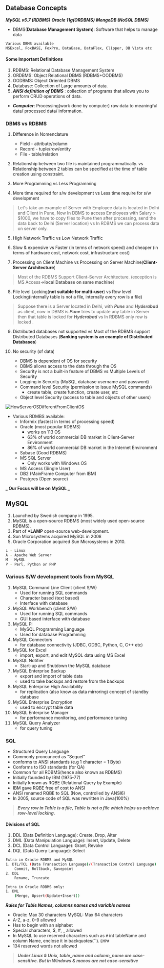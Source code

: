 ## Database Concepts

**_MySQL v5.7 (RDBMS)_**
**_Oracle 11g(ORDBMS)_**
**_MongoDB (NoSQL DBMS)_**

- DBMS(**Database Management System**): Software that helps to manage data

```bash
Various DBMS available
MSExcel, FoxBASE, FoxPro, DataEase, DataFlex, Clipper, DB Vista etc
```

#### Some Important Definitions

1. RDBMS: Relational Database Management System
2. ORDBMS: Object Relational DBMS (RDBMS+OODBMS)
3. OODBMS: Object Oriented DBMS
4. Database: Collection of Large amounts of data.
5. **_ANSI definition of DBMS_** : collection of programs that allows you to perform CRUD operations of data.

- **_Computer_**: Processing(work done by computer) raw data to meaningful data/ processed data/ information.

### DBMS vs RDBMS

1. Difference in Nomenclature

   - Field - attribute/column
   - Record - tuple/row/entity
   - File - table/relation

2. Relationship between two file is maintained programmatically.
   vs
   Relationship between 2 tables can be specified at the time of table creation using constraint.

3. More Programming
   vs
   Less Programming

4. More time required for s/w development
   vs
   Less time require for s/w development

> Let's take an example of Server with Employee data is located in Delhi and Client in Pune,
> Now In DBMS to access Employees with Salary > $1000, we have to copy files to Pune then after processing, send the data back to Delhi (Server location)
> vs
> In RDBMS we can process data on server only.

5. High Network Traffic
   vs
   Low Network Traffic

6. Slow & expensive
   vs
   Faster (in terms of network speed) and cheaper (in terms of hardware cost, network cost, infrastructure cost)

7. Processing on Client Machine
   vs
   Processing on Server Machine(**Client-Server Architecture**)

> Most of the RDBMS Support Client-Server Architecture. (exception is MS Access->**local Database on same machine**)

8. File level Locking(**not suitable for multi-user**)
   vs
   Row level Locking(internally table is not a file, internally every row is a file)

> Suppose there is a Server located in Delhi, with **_Pune_** and **_Hyderabad_** as client, now in DBMS is **_Pune_** tries to update any table in Server then that table is locked for **_Hyderabad_**
> vs
> In RDBMS only row is locked .

9. Distributed databases not supported
   vs
   Most of the RDBMS support Distributed Databases (**Banking system is an example of Distributed Databases**)

10. No security (of data)
    - DBMS is dependent of OS for security
    - DBMS allows access to the data through the OS
    - Security is not a built-in feature of DBMS
      vs
      Multiple Levels of Security
    - Logging in Security (MySQL database username and password)
    - Command level Security (permission to issue MySQL commands)
      - create table, create function, create user, etc
    - Object level Security (access to table and objects of other users)

![HowServerOSDifferentFromClientOS](https://i.imgur.com/mm9QaKO.png)

- Various RDMBS available:
  - Informix (fastest in terms of processing speed)
  - Oracle (most popular RDBMS)
    - works on 113 OS
    - 63% of world commercial DB market in Client-Server Environment
    - 86% of world commercial DB market in the Internet Environment
  - Sybase (Good RDBMS)
  - MS SQL Server
    - Only works with Windows OS
  - MS Access (Single User)
  - DB2 (MainFrame Computer from IBM)
  - Postgres (Open source)

**_ Our Focus will be on MySQL _**

## MySQL

1. Launched by Swedish company in 1995.
2. MySQL is a open-source RDBMS (most widely used open-source RDBMS).
3. Part of **\*LAMP** open-source web-development.
4. Sun Microsystems acquired MySQL in 2008
5. Oracle Corporation acquired Sun Microsystems in 2010.

```bash
L - Linux
A - Apache Web Server
M - MySQL
P - Perl, Python or PHP
```

### Various S/W development tools from MySQL

1. MySQL Command Line Client (client S/W)
   - Used for running SQL commands
   - Character based (text based)
   - Interface with database
2. MySQL Workbench (client S/W)
   - Used for running SQL commands
   - GUI based interface with database
3. MySQL Pl
   - MySQL Programming Language
   - Used for database Programming
4. MySQL Connectors
   - for database connectivity (JDBC, ODBC, Python, C, C++ etc)
5. MySQL for Excel
   - import, export, and edit MySQL data using MS Excel
6. MySQL Notifier
   - Start-up and Shutdown the MySQL database
7. MySQL Enterprise Backup
   - export and import of table data
   - used to take backups and restore from the backups
8. MySQL Enterprise High Availability
   - for replication (also know as data mirroring) concept of standby database
9. MySQL Enterprise Encryption
   - used to encrypt table data
10. MySQL Enterprise Manager
    - for performance monitoring, and performance tuning
11. MySQL Query Analyzer
    - for query tuning

### SQL

- Structured Query Language
- Commonly pronounced as "Sequel"
- conforms to ANSI standards (e.g 1 character = 1 Byte)
- Conforms to ISO standards (for QA)
- Common for all RDBMS(hence also known as RDBMS)
- Initially founded by IBM (1975-77)
- Initially known as RQBE (Relational Query by Example)
- IBM gave RQBE free of cost to ANSI
- ANSI renamed RQBE to SQL (Now, controlled by ANSI6)
- In 2005, source code of SQL was rewritten in Java(100%)

> **_Every row in Table is a file, Table is not a file which helps us achieve row-level locking._**

#### Divisions of SQL

1. DDL (Data Definition Language): Create, Drop, Alter
2. DML (Data Manipulation Language): Insert, Update, Delete
3. DCL (Data Control Language): Grant, Revoke
4. DQL (Data Query Language): Select

```bash
Extra in Oracle RDBMS and MySQL
1. DTL/TCL (Data Transaction Language)/(Transaction Control Language)
    Commit, Rollback, Savepoint
2. DDL
    Rename, Truncate

Extra in Oracle RDBMS only:
1. DML
    (Merge, Upsert(Update+Insert))
```

**_Rules for Table Names, columns names and variable names_**

- Oracle: Max 30 characters MySQL: Max 64 characters
- A-Z, a-z, 0-9 allowed
- Has to begin with an alphabet
- Special characters, $, #, \_ allowed
- In MySQL to use reserved characters such as <code>#</code> int tableName and column Name, enclose it in backquotes(``).
`EMP#`
- 134 reserved words not allowed

> **_Under Linux & Unix, table_name and column_name are case-sensitive. But in Windows & macos are not case-sensitive_**
